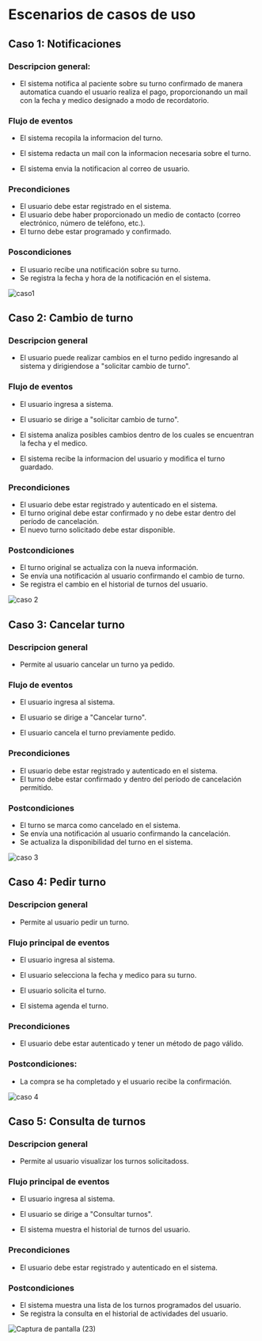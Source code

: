 # Escenarios de casos de uso

## Caso 1: Notificaciones

### Descripcion general:
 - El sistema notifica al paciente sobre su turno confirmado de manera automatica cuando el usuario realiza el pago, proporcionando un mail con la fecha y medico designado a modo de recordatorio.

### Flujo de eventos
 - El sistema recopila la informacion del turno.

 - El sistema redacta un mail con la informacion necesaria sobre el turno.

 - El sistema envia la notificacion al correo de usuario.

### Precondiciones

 - El usuario debe estar registrado en el sistema.
 - El usuario debe haber proporcionado un medio de contacto (correo electrónico, número de teléfono, etc.).
 - El turno debe estar programado y confirmado.

### Poscondiciones 

 - El usuario recibe una notificación sobre su turno.
 - Se registra la fecha y hora de la notificación en el sistema.


![caso1](https://github.com/user-attachments/assets/d3624156-684d-484a-88e5-fea32b4a066f)



## Caso 2: Cambio de turno

### Descripcion general

 - El usuario puede realizar cambios en el turno pedido ingresando al sistema y dirigiendose a "solicitar cambio de turno".

### Flujo de eventos

 - El usuario ingresa a sistema.

 - El usuario se dirige a "solicitar cambio de turno".

 - El sistema analiza posibles cambios dentro de los cuales se encuentran la fecha y el medico.

 - El sistema recibe la informacion del usuario y modifica el turno guardado.

### Precondiciones

 - El usuario debe estar registrado y autenticado en el sistema.
 - El turno original debe estar confirmado y no debe estar dentro del período de cancelación.
 - El nuevo turno solicitado debe estar disponible.

### Postcondiciones

 - El turno original se actualiza con la nueva información.
 - Se envía una notificación al usuario confirmando el cambio de turno.
 - Se registra el cambio en el historial de turnos del usuario.


![caso 2](https://github.com/user-attachments/assets/db5c9736-9ced-4335-9463-9921047bded6)


## Caso 3: Cancelar turno

### Descripcion general

 - Permite al usuario cancelar un turno ya pedido.
 
### Flujo de eventos 

 - El usuario ingresa al sistema.

 - El usuario se dirige a "Cancelar turno".

 - El usuario cancela el turno previamente pedido.

### Precondiciones

 - El usuario debe estar registrado y autenticado en el sistema.
 - El turno debe estar confirmado y dentro del período de cancelación permitido.


### Postcondiciones

 - El turno se marca como cancelado en el sistema.
 - Se envía una notificación al usuario confirmando la cancelación.
 - Se actualiza la disponibilidad del turno en el sistema.
   
![caso 3](https://github.com/user-attachments/assets/a0a062e8-7dcc-4da7-8ba9-25b98198cd0f)

## Caso 4: Pedir turno

### Descripcion general

 - Permite al usuario pedir un turno.

### Flujo principal de eventos

 - El usuario ingresa al sistema.

 - El usuario selecciona la fecha y medico para su turno.

 - El usuario solicita el turno.

 - El sistema agenda el turno.

### Precondiciones

 - El usuario debe estar autenticado y tener un método de pago válido.

### Postcondiciones:

 - La compra se ha completado y el usuario recibe la confirmación.


![caso 4](https://github.com/user-attachments/assets/7e043e9d-d8f1-46ff-a5c2-b7d10df82891)


## Caso 5: Consulta de turnos

### Descripcion general

 - Permite al usuario visualizar los turnos solicitadoss.

### Flujo principal de eventos

  - El usuario ingresa al sistema.

  - El usuario se dirige a "Consultar turnos".

  - El sistema muestra el historial de turnos del usuario.

### Precondiciones

 - El usuario debe estar registrado y autenticado en el sistema.

### Postcondiciones

 - El sistema muestra una lista de los turnos programados del usuario.
 - Se registra la consulta en el historial de actividades del usuario.


![Captura de pantalla (23)](https://github.com/user-attachments/assets/6d49f5ba-2190-4678-a663-b52b2cd81023)




 
